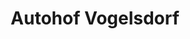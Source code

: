 ---
title: "Autohof Vogelsdorf"
url: /fredersdorf-vogelsdorf/autohof-vogelsdorf/
shop: Allgemein
---